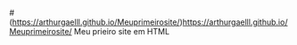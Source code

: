 #(https://arthurgaelll.github.io/Meuprimeirosite/)https://arthurgaelll.github.io/Meuprimeirosite/
Meu prieiro site em HTML
